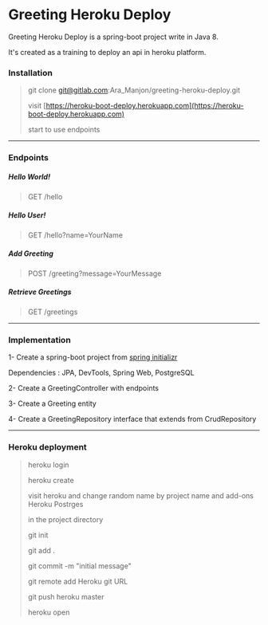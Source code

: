 # Greeting Heroku Deploy

Greeting Heroku Deploy is a spring-boot project write in Java 8. 

It's created as a training to deploy an api in heroku platform.

### Installation

> git clone git@gitlab.com:Ara_Manjon/greeting-heroku-deploy.git
>
> visit [https://heroku-boot-deploy.herokuapp.com](https://heroku-boot-deploy.herokuapp.com)
> 
> start to use endpoints
--------------------------
### Endpoints

##### Hello World!

> GET /hello

##### Hello User!

> GET /hello?name=YourName

##### Add Greeting

> POST /greeting?message=YourMessage

##### Retrieve Greetings

> GET /greetings
--------------------------
### Implementation

1- Create a spring-boot project from [spring initializr](https://start.spring.io)

Dependencies : JPA, DevTools, Spring Web, PostgreSQL

2- Create a GreetingController with endpoints

3- Create a Greeting entity

4- Create a GreetingRepository interface that extends from CrudRepository

--------------------------
### Heroku deployment

> heroku login
>
> heroku create
>
> visit heroku and change random name by project name and add-ons Heroku Postrges
>
> in the project directory
>
> git init
>
> git add .
>
> git commit -m "initial message"
>
> git remote add Heroku git URL
>
> git push heroku master
>
> heroku open
